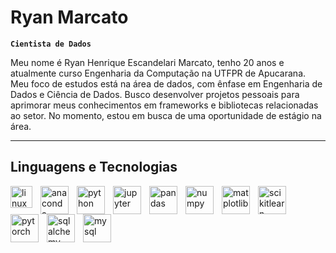 # Ryan Marcato 

**`Cientista de Dados`**

Meu nome é Ryan Henrique Escandelari Marcato, tenho 20 anos e atualmente curso Engenharia da Computação na UTFPR de Apucarana. Meu foco de estudos está na área de dados, com ênfase em Engenharia de Dados e Ciência de Dados. Busco desenvolver projetos pessoais para aprimorar meus conhecimentos em frameworks e bibliotecas relacionadas ao setor. No momento, estou em busca de uma oportunidade de estágio na área.

---

## Linguagens e Tecnologias
<img
  align="left"
  alt="linux"
  title="linux"
  width="35px"
  style="padding-right: 10px"
  src="https://cdn.jsdelivr.net/gh/devicons/devicon@latest/icons/linux/linux-original.svg"
/>
<img
  align="left"
  alt="anaconda"
  title="anaconda"
  width="45px"
  style="padding-right: 10px"
  src="https://cdn.jsdelivr.net/gh/devicons/devicon@latest/icons/anaconda/anaconda-original-wordmark.svg"
/>
<img
  align="left"
  alt="python"
  title="python"
  width="45px"
  style="padding-right: 10px"
  src="https://cdn.jsdelivr.net/gh/devicons/devicon@latest/icons/python/python-original.svg"
/>
<img
  align="left"
  alt="jupyter"
  title="jupyter"
  width="45px"
  style="padding-right: 10px"
  src="https://cdn.jsdelivr.net/gh/devicons/devicon@latest/icons/jupyter/jupyter-original.svg"
/>
<img
  align="left"
  alt="pandas"
  title="pandas"
  width="45px"
  style="padding-right: 10px"
  src="https://cdn.jsdelivr.net/gh/devicons/devicon@latest/icons/pandas/pandas-plain-wordmark.svg"
  class="devicon-pandas-plain-wordmark"
/>
<img
  align="left"
  alt="numpy"
  title="numpy"
  width="45px"
  style="padding-right: 10px"
  src="https://cdn.jsdelivr.net/gh/devicons/devicon@latest/icons/numpy/numpy-original-wordmark.svg"
/>
<img
  align="left"
  alt="matplotlib"
  title="matplotlib"
  width="45px"
  style="padding-right: 10px"
  src="https://cdn.jsdelivr.net/gh/devicons/devicon@latest/icons/matplotlib/matplotlib-original-wordmark.svg"
/>
<img
  align="left"
  alt="scikitlearn"
  title="scikitlearn"
  width="45px"
  style="padding-right: 10px"
  src="https://cdn.jsdelivr.net/gh/devicons/devicon@latest/icons/scikitlearn/scikitlearn-original.svg"
/>
<img
  align="left"
  alt="pytorch"
  title="pytorch"
  width="45px"
  style="padding-right: 10px"
  src="https://cdn.jsdelivr.net/gh/devicons/devicon@latest/icons/pytorch/pytorch-plain-wordmark.svg"
/>
<img
  align="left"
  alt="sqlalchemy"
  title="sqlalchemy"
  width="45px"
  style="padding-right: 10px"
  src="https://cdn.jsdelivr.net/gh/devicons/devicon@latest/icons/sqlalchemy/sqlalchemy-original-wordmark.svg"
/>
<img
  align="left"
  alt="mysql"
  title="mysql"
  width="45px"
  style="padding-right: 10px"
  src="https://cdn.jsdelivr.net/gh/devicons/devicon@latest/icons/mysql/mysql-original-wordmark.svg"
/>

